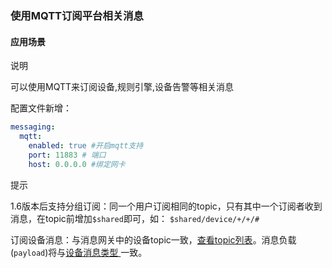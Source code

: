 ### 使用MQTT订阅平台相关消息

#### 应用场景

<div class='explanation primary'>
  <p class='explanation-title-warp'>
    <span class='iconfont icon-bangzhu explanation-icon'></span>
    <span class='explanation-title font-weight'>说明</span>
  </p>
     可以使用MQTT来订阅设备,规则引擎,设备告警等相关消息
    </div>

配置文件新增：

```yaml
messaging:
  mqtt:
    enabled: true #开启mqtt支持
    port: 11883 # 端口
    host: 0.0.0.0 #绑定网卡
```

<div class='explanation info'>
  <p class='explanation-title-warp'> 
    <span class='iconfont icon-tishi explanation-icon'></span>
    <span class='explanation-title font-weight'>提示</span>
  </p>
1.6版本后支持分组订阅：同一个用户订阅相同的topic，只有其中一个订阅者收到消息，在topic前增加<code>$shared</code>即可，如： <code>$shared/device/+/+/#</code><br>
</div>

订阅设备消息：与消息网关中的设备topic一致，[查看topic列表](http://doc.jetlinks.cn/function-description/device_message_description.html#设备消息对应事件总线topic)。消息负载(`payload`)将与[设备消息类型 ](http://doc.jetlinks.cn/function-description/device_message_description.html#消息定义)一致。

<br>